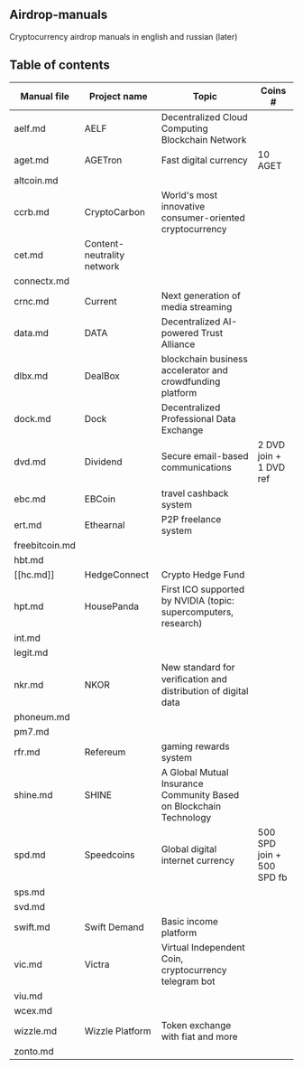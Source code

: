 ## Airdrop-manuals
Cryptocurrency airdrop manuals in english and russian (later)

## Table of contents
Manual file | Project name | Topic | Coins #
| - | - | - | - |
aelf.md | AELF | Decentralized Cloud Computing Blockchain Network | 
aget.md | AGETron | Fast digital currency | 10 AGET
altcoin.md | | | 
ccrb.md | CryptoCarbon | World's most innovative consumer-oriented cryptocurrency | 
cet.md | Content-neutrality network | 
connectx.md | | | 
crnc.md | Current | Next generation of media streaming | 
data.md | DATA | Decentralized AI-powered Trust Alliance | 
dlbx.md | DealBox | blockchain business accelerator and crowdfunding platform | 
dock.md | Dock | Decentralized Professional Data Exchange | 
dvd.md | Dividend | Secure email-based communications | 2 DVD join + 1 DVD ref
ebc.md | EBCoin | travel cashback system | 
ert.md | Ethearnal | P2P freelance system |
freebitcoin.md | | |
hbt.md | | |
[[hc.md]] | HedgeConnect | Crypto Hedge Fund | 
hpt.md | HousePanda | First ICO supported by NVIDIA (topic: supercomputers, research) | 
int.md | | |
legit.md | | |
nkr.md | NKOR | New standard for veriﬁcation and distribution of digital data | 
phoneum.md | | |
pm7.md | | |
rfr.md | Refereum | gaming rewards system | 
shine.md | SHINE | A Global Mutual Insurance Community Based on Blockchain Technology | 
spd.md | Speedcoins | Global digital internet currency | 500 SPD join + 500 SPD fb
sps.md | | |
svd.md | | |
swift.md | Swift Demand | Basic income platform | 
vic.md | Victra | Virtual Independent Coin, cryptocurrency telegram bot | 
viu.md | | |
wcex.md | | |
wizzle.md | Wizzle Platform | Token exchange with fiat and more | 
zonto.md | | |

